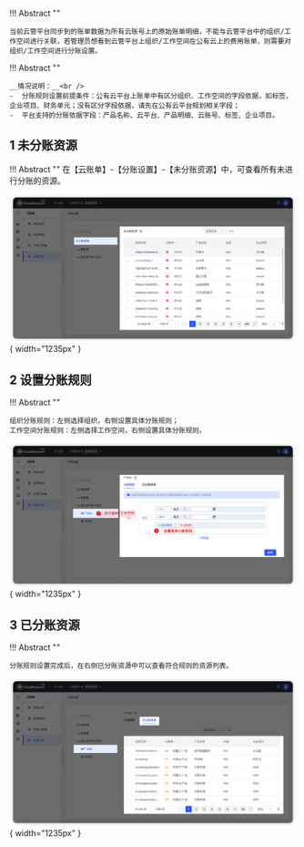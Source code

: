 !!! Abstract ""

    当前云管平台同步到的账单数据为所有云账号上的原始账单明细，不能与云管平台中的组织/工作空间进行关联，若管理员想看到云管平台上组织/工作空间在公有云上的费用账单，则需要对组织/工作空间进行分账设置。

!!! Abstract ""

    __情况说明：__<br />
    -  分账规则设置前提条件：公有云平台上账单中有区分组织、工作空间的字段依据，如标签、企业项目、财务单元；没有区分字段依据，请先在公有云平台规划相关字段；
    -  平台支持的分账依据字段：产品名称、云平台、产品明细、云账号、标签、企业项目。

## 1 未分账资源

!!! Abstract ""
    在【云账单】-【分账设置】-【未分账资源】中，可查看所有未进行分账的资源。

![未分帐资源列表](../../img/finance-management/ledger_setting/未分帐资源列表.png){ width="1235px" }

## 2 设置分账规则

!!! Abstract ""

    组织分账规则：左侧选择组织，右侧设置具体分账规则；
    工作空间分账规则：左侧选择工作空间，右侧设置具体分账规则。

![设置分账规则](../../img/finance-management/ledger_setting/设置分账规则.png){ width="1235px" }

## 3 已分账资源

!!! Abstract ""

    分账规则设置完成后，在右侧已分账资源中可以查看符合规则的资源列表。

![查看已分账资源](../../img/finance-management/ledger_setting/查看已分帐资源.png){ width="1235px" }   


